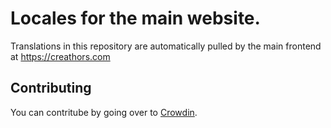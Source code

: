 # Locales for the main website.
Translations in this repository are automatically pulled by the main frontend at https://creathors.com

## Contributing
You can contritube by going over to [Crowdin](https://crowdin.com/project/creathors).
